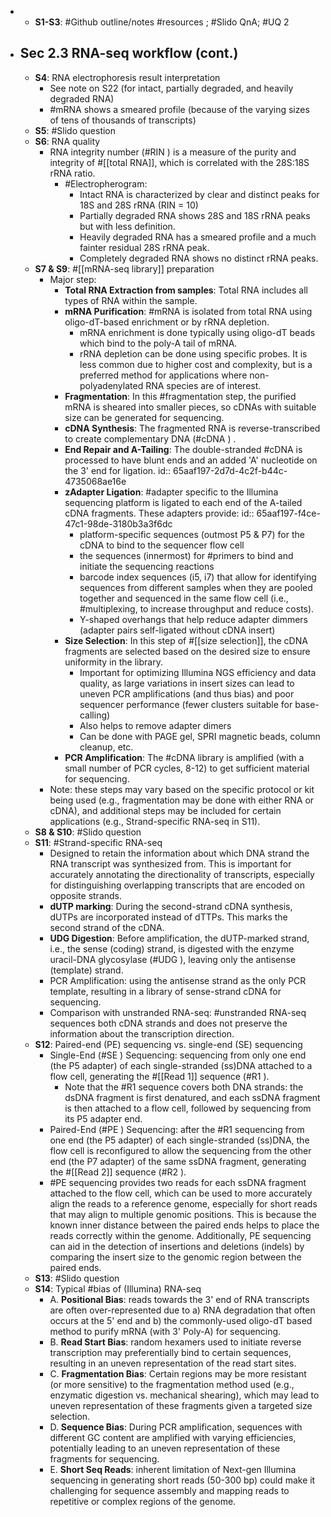 -
	- **S1-S3**: #Github outline/notes #resources ; #Slido QnA; #UQ 2
- ## Sec 2.3  RNA-seq workflow (cont.)
	- **S4**: RNA electrophoresis result interpretation
		- See note on S22 (for intact, partially degraded, and heavily degraded RNA)
		- #mRNA shows a smeared profile (because of the varying sizes of tens of thousands of transcripts)
	- **S5**: #Slido question
	- **S6**: RNA quality
		- RNA integrity number (#RIN ) is a measure of the purity and integrity of #[[total RNA]], which is correlated with the 28S:18S rRNA ratio.
			- #Electropherogram:
				- Intact RNA is characterized by clear and distinct peaks for 18S and 28S rRNA (RIN = 10)
				- Partially degraded RNA shows 28S and 18S rRNA peaks but with less definition.
				- Heavily degraded RNA has a smeared profile and a much fainter residual 28S rRNA peak.
				- Completely degraded RNA shows no distinct rRNA peaks.
	- **S7 & S9**: #[[mRNA-seq library]] preparation
		- Major step:
			- **Total RNA Extraction from samples**: Total RNA includes all types of RNA within the sample.
			- **mRNA Purification**: #mRNA is isolated from total RNA using oligo-dT-based enrichment or by rRNA depletion.
				- mRNA enrichment is done typically using oligo-dT beads which bind to the poly-A tail of mRNA.
				- rRNA depletion can be done using specific probes. It is less common due to higher cost and complexity, but is a preferred method for applications where non-polyadenylated RNA species are of interest.
			- **Fragmentation**: In this #fragmentation step, the purified mRNA is sheared into smaller pieces, so cDNAs with suitable size can be generated for sequencing.
			- **cDNA Synthesis**: The fragmented RNA is reverse-transcribed to create complementary DNA (#cDNA ) .
			- **End Repair and A-Tailing**: The double-stranded #cDNA is processed to have blunt ends and an added 'A' nucleotide on the 3' end for ligation.
			  id:: 65aaf197-2d7d-4c2f-b44c-4735068ae16e
			- **zAdapter Ligation**: #adapter specific to the Illumina sequencing platform is ligated to each end of the A-tailed cDNA fragments. These adapters provide:
			  id:: 65aaf197-f4ce-47c1-98de-3180b3a3f6dc
				- platform-specific sequences (outmost P5 & P7) for the cDNA to bind to the sequencer flow cell
				- the sequences (innermost) for #primers to bind and initiate the sequencing reactions
				- barcode index sequences (i5, i7) that allow for identifying sequences from different samples when they are pooled together and sequenced in the same flow cell (i.e., #multiplexing, to increase throughput and reduce costs).
				- Y-shaped overhangs that help reduce adapter dimmers (adapter pairs self-ligated without cDNA insert)
			- **Size Selection**: In this step of #[[size selection]], the cDNA fragments are selected based on the desired size to ensure uniformity in the library.
				- Important for optimizing Illumina NGS efficiency and data quality, as large variations in insert sizes can lead to uneven PCR amplifications (and thus bias) and poor sequencer
				  performance (fewer clusters suitable for base-calling)
				- Also helps to remove adapter dimers
				- Can be done with PAGE gel, SPRI magnetic beads, column cleanup, etc.
			- **PCR Amplification**: The #cDNA library is amplified (with a small number of PCR cycles, 8-12) to get sufficient material for sequencing.
		- Note: these steps may vary based on the specific protocol or kit being used (e.g., fragmentation may be done with either RNA or cDNA), and additional steps may be included for certain applications (e.g., Strand-specific RNA-seq in S11).
	- **S8 & S10**: #Slido question
	- **S11**: #Strand-specific RNA-seq
		- Designed to retain the information about which DNA strand the RNA transcript was synthesized from. This is important for accurately annotating the directionality of transcripts, especially for distinguishing overlapping transcripts that are encoded on opposite strands.
		- **dUTP marking**: During the second-strand cDNA synthesis, dUTPs are incorporated instead of dTTPs. This marks the second strand of the cDNA.
		- **UDG Digestion**: Before amplification, the dUTP-marked strand, i.e., the sense (coding) strand, is digested with the enzyme uracil-DNA glycosylase (#UDG ), leaving only the antisense (template) strand.
		- PCR Amplification: using the antisense strand as the only PCR template, resulting in a library of sense-strand cDNA for sequencing.
		- Comparison with unstranded RNA-seq: #unstranded RNA-seq sequences both cDNA strands and does not preserve the information about the transcription direction.
	- **S12**: Paired-end (PE) sequencing vs. single-end (SE) sequencing
		- Single-End (#SE ) Sequencing: sequencing from only one end (the P5 adapter) of each single-stranded (ss)DNA attached to a flow cell, generating the #[[Read 1]] sequence (#R1 ).
			- Note that the #R1 sequence covers both DNA strands: the dsDNA fragment is first denatured, and each ssDNA fragment is then attached to a flow cell, followed by sequencing from its P5 adapter end.
		- Paired-End (#PE ) Sequencing: after the #R1 sequencing from one end (the P5 adapter) of each single-stranded (ss)DNA, the flow cell is reconfigured to allow the sequencing from the other end (the P7 adapter) of the same ssDNA fragment, generating the #[[Read 2]] sequence (#R2 ).
		- #PE sequencing provides two reads for each ssDNA fragment attached to the flow cell, which can be used to more accurately align the reads to a reference genome, especially for short reads that may align to multiple genomic positions. This is because the known inner distance between the paired ends helps to place the reads correctly within the genome. Additionally, PE sequencing can aid in the detection of insertions and deletions (indels) by comparing the insert size to the genomic region between the paired ends.
	- **S13**: #Slido question
	- **S14**: Typical #bias of (Illumina) RNA-seq
		- A. **Positional Bias**: reads towards the 3' end of RNA transcripts are often over-represented due to a) RNA degradation that often occurs at the 5' end and b) the commonly-used oligo-dT based method to purify mRNA (with 3' Poly-A) for sequencing.
		- B. **Read Start Bias**: random hexamers used to initiate reverse transcription may preferentially bind to certain sequences, resulting in an uneven representation of the read start sites.
		- C. **Fragmentation Bias**: Certain regions may be more resistant (or more sensitive) to the fragmentation method used (e.g., enzymatic digestion vs. mechanical shearing), which may lead to uneven representation of these fragments given a targeted size selection.
		- D. **Sequence Bias**: During PCR amplification, sequences with different GC content are amplified with varying efficiencies, potentially leading to an uneven representation of these fragments for sequencing.
		- E. **Short Seq Reads**: inherent limitation of Next-gen Illumina sequencing in generating short reads (50-300 bp) could make it challenging for sequence assembly and mapping reads to repetitive or complex regions of the genome.